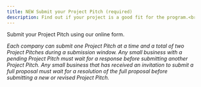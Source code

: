 ```yaml
---
title: NEW Submit your Project Pitch (required)
description: Find out if your project is a good fit for the program.<br> Processing time- up to three weeks.
---
```

Submit your Project Pitch using our online form.

*Each company can submit one Project Pitch at a time and a total of two Project Pitches during a submission window. Any small business with a pending Project Pitch must wait for a response before submitting another Project Pitch. Any small business that has received an invitation to submit a full proposal must wait for a resolution of the full proposal before submitting a new or revised Project Pitch.*
